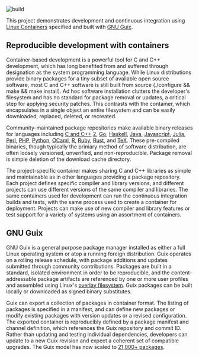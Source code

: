 <!--
  Licensed under the Apache License, Version 2.0 (the "License");
  you may not use this file except in compliance with the License.
  You may obtain a copy of the License at

      http://www.apache.org/licenses/LICENSE-2.0

  Unless required by applicable law or agreed to in writing, software
  distributed under the License is distributed on an "AS IS" BASIS,
  WITHOUT WARRANTIES OR CONDITIONS OF ANY KIND, either express or implied.
  See the License for the specific language governing permissions and
  limitations under the License.
-->

![build](https://github.com/greghogan/guix-development-templates/actions/workflows/c++.yml/badge.svg?branch=main)

This project demonstrates development and continuous integration using
[Linux Containers](https://linuxcontainers.org) specified and built with
[GNU Guix](https://guix.gnu.org).

## Reproducible development with containers

Container-based development is a powerful tool for C and C++ development, which
has long benefited from and suffered through designation as the system
programming language. While Linux distributions provide binary packages for a
tiny subset of available open source software, most C and C++ software is still
built from source (./configure && make && make install). Ad hoc software
installation clutters the developer's filesystem and has no standard for package
removal or updates, a critical step for applying security patches. This
contrasts with the container, which encapsulates in a single object an entire
filesystem and can be easily downloaded, replaced, deleted, or recreated.

Community-maintained package repositories make available binary releases for
languages including
[C and C++](https://conan.io)
[2](https://vcpkg.io),
[Go](https://pkg.go.dev),
[Haskell](https://hackage.haskell.org),
[Java](https://central.sonatype.com),
[Javascript](https://www.npmjs.com),
[Julia](https://juliapackages.com),
[Perl](https://www.cpan.org),
[PHP](https://packagist.org),
[Python](https://pypi.org),
[OCaml](https://opam.ocaml.org),
[R](https://cran.r-project.org),
[Ruby](https://rubygems.org),
[Rust](https://crates.io),
and [TeX](https://www.tug.org/texlive).
These pre-compiled binaries, though typically the primary method of software
distribution, are often loosely versioned, unverified, and non-reproducible.
Package removal is simple deletion of the download cache directory.

The project-specific container makes sharing C and C++ libraries as simple and
maintainable as in other languages providing a package repository. Each project
defines specific compiler and library versions, and different projects can use
different versions of the same compiler and libraries. The same containers used
for development can run the continuous integration builds and tests, with the
same process used to create a container for deployment. Projects can make use
of new compiler and library features or test support for a variety of systems
using an assortment of containers.

## GNU Guix

GNU Guix is a general purpose package manager installed as either a full Linux
operating system or atop a running foreign distribution. Guix operates on a
rolling release schedule, with package additions and updates submitted through
community contributions. Packages are built in a standard, isolated environment
in order to be reproducible, and the content-addressable package artifacts are
referenced by one or more user profiles and assembled using Linux's [overlay
filesystem](https://www.kernel.org/doc/html/latest/filesystems/overlayfs.html).
Guix packages can be built locally or downloaded as signed binary substitutes.

Guix can export a collection of packages in container format. The listing of
packages is specified in a manifest, and can define new packages or modify
existing packages with version updates or a revised configuration. The exported
container is reproducibly defined by a package manifest and channel definition,
which references the Guix repository and commit ID. Rather than updating and
testing individual dependencies, developers can update to a new Guix revision
and expect a coherent set of compatible upgrades. The Guix model has now scaled
to [21,000+ packages](https://packages.guix.gnu.org).
